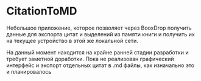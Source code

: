 # CitationToMD

Небольшое приложение, которое позволяет через BooxDrop получить данные для экспорта цитат и выделений из памяти книги и получить их на текущее устройство в этой же локальной сети. 

На данный момент находится на крайне ранней стадии разработки и требует заметной доработки.
Пока не реализован графический интерфейс и экспорт отдельных цитат в .md файлы, как изначально это и планировалось
